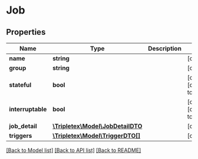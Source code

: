 # Job

## Properties
Name | Type | Description | Notes
------------ | ------------- | ------------- | -------------
**name** | **string** |  | [optional] 
**group** | **string** |  | [optional] 
**stateful** | **bool** |  | [optional] [default to false]
**interruptable** | **bool** |  | [optional] [default to false]
**job_detail** | [**\Tripletex\Model\JobDetailDTO**](JobDetailDTO.md) |  | [optional] 
**triggers** | [**\Tripletex\Model\TriggerDTO[]**](TriggerDTO.md) |  | [optional] 

[[Back to Model list]](../../README.md#documentation-for-models) [[Back to API list]](../../README.md#documentation-for-api-endpoints) [[Back to README]](../../README.md)

